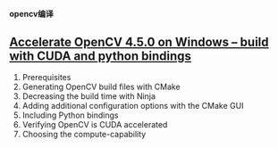 #### opencv编译
## [Accelerate OpenCV 4.5.0 on Windows – build with CUDA and python bindings](https://jamesbowley.co.uk/accelerate-opencv-4-5-0-on-windows-build-with-cuda-and-python-bindings/)
1. Prerequisites
2. Generating OpenCV build files with CMake
3. Decreasing the build time with Ninja
4. Adding additional configuration options with the CMake GUI
5. Including Python bindings
6. Verifying OpenCV is CUDA accelerated
7. Choosing the compute-capability
